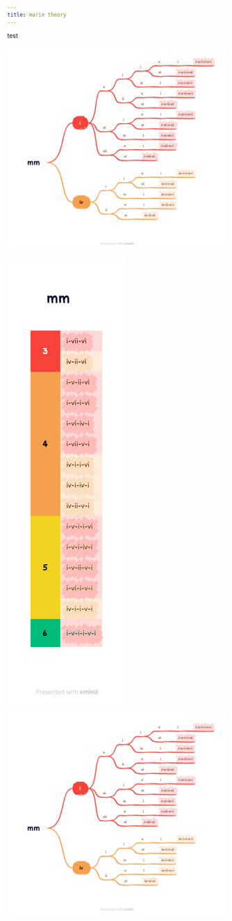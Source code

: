```yaml
---
title: marie theory
---
```


test

![mm info](../_img/mm.png)

![x](/img/mm_2.png)

![mm info](/img/mm.png)


